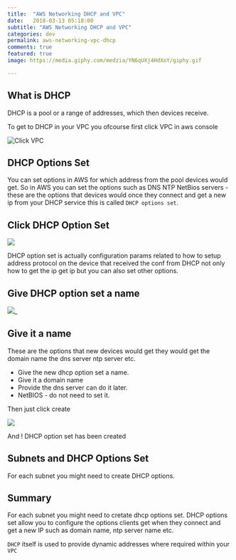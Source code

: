 ```yaml
---
title:  "AWS Networking DHCP and VPC"
date:   2018-03-13 05:18:00
subtitle: "AWS Networking DHCP and VPC"
categories: dev
permalink: aws-networking-vpc-dhcp
comments: true
featured: true
image: https://media.giphy.com/medzia/YN6qUXj4HdXoY/giphy.gif

---
```


## What is DHCP

DHCP is a pool or a range of addresses, which then devices receive. 

To get to DHCP in your VPC you ofcourse first click VPC in aws console

![Click VPC](https://i.imgur.com/ULYU3uE.png)

## DHCP Options Set

You can set options in AWS for which address from the pool devices would get.  So in AWS you can set the options such as DNS NTP NetBios servers - these are the options that devices would once they connect and get a new ip from your DHCP service this is called `DHCP options set`.

## Click DHCP Option Set

![](https://i.imgur.com/IeNIud8.png)

DHCP option set is actually configuration params related to how to setup address protocol on the device that received the conf from DHCP not only how to get the ip get ip but you can also set other options.

## Give DHCP option set a name

![](https://i.imgur.com/SqEkrTJ.png)_

## Give it a name

These are the options that new devices would get they would get the domain name the dns server ntp server etc.

- Give the new dhcp option set a name.
- Give it a domain name
- Provide the dns server can do it later.
- NetBIOS - do not need to set it.

Then just click create

![](https://i.imgur.com/2GDOKcQ.png)

And ! DHCP option set has been created

## Subnets and DHCP Options Set

For each subnet you might need to create DHCP options.

## Summary

For each subnet you might need to cretate dhcp options set.  DHCP options set allow you to configure the options clients get when they connect and get a new IP such as domain name, ntp server name etc.

`DHCP` itself is used to provide dynamic addresses where required within your `VPC`